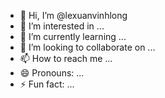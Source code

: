- 👋 Hi, I’m @lexuanvinhlong
- 👀 I’m interested in ...
- 🌱 I’m currently learning ...
- 💞️ I’m looking to collaborate on ...
- 📫 How to reach me ...
- 😄 Pronouns: ...
- ⚡ Fun fact: ...

<!---
lexuanvinhlong/lexuanvinhlong is a ✨ special ✨ repository because its `README.md` (this file) appears on your GitHub profile.
You can click the Preview link to take a look at your changes.
--->
